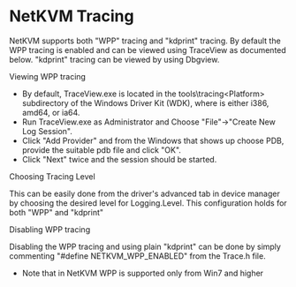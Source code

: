 # NetKVM Tracing #

NetKVM supports both "WPP" tracing and "kdprint" tracing. By default the WPP
tracing is enabled and can be viewed using TraceView as documented below. "kdprint"
tracing can be viewed by using Dbgview.

Viewing WPP tracing

* By default, TraceView.exe is located in the tools\tracing\<Platform> subdirectory
  of the Windows Driver Kit (WDK), where <Platform> is either i386, amd64, or ia64.
* Run TraceView.exe as Administrator and Choose "File"->"Create New Log Session".
* Click "Add Provider" and from the Windows that shows up choose PDB, provide
  the suitable pdb file and click "OK".
* Click "Next" twice and the session should be started.

Choosing Tracing Level

This can be easily done from the driver's advanced tab in device manager by
choosing the desired level for Logging.Level. This configuration holds for both
"WPP" and "kdprint"

Disabling WPP tracing

Disabling the WPP tracing and using plain "kdprint" can be done by simply commenting
"#define NETKVM_WPP_ENABLED" from the Trace.h file.

* Note that in NetKVM WPP is supported only from Win7 and higher

